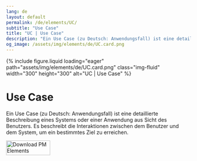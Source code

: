 ```yaml
---
lang: de
layout: default
permalink: /de/elements/UC/
subtitle: "Use Case"
title: "UC | Use Case"
description: "Ein Use Case (zu Deutsch: Anwendungsfall) ist eine detaillierte Beschreibung eines Systems oder einer Anwendung aus Sicht des Benutzers. Es beschreibt die Interaktionen zwischen dem Benutzer und dem System, um ein bestimmtes Ziel zu erreichen."
og_image: /assets/img/elements/de/UC.card.png
---
```


{% include figure.liquid loading="eager" path="assets/img/elements/de/UC.card.png" class="img-fluid" width="300" height="300" alt="UC | Use Case" %}

# Use Case

Ein Use Case (zu Deutsch: Anwendungsfall) ist eine detaillierte Beschreibung eines Systems oder einer Anwendung aus Sicht des Benutzers. Es beschreibt die Interaktionen zwischen dem Benutzer und dem System, um ein bestimmtes Ziel zu erreichen.

<a href="https://apps.apple.com/app/apple-store/id6738084498?pt=127441684&ct=website&mt=8">
  <img src="{{ "assets/img/en/appstore.png" | relative_url }}" width="120" height="40" alt="Download PM Elements">
</a>
